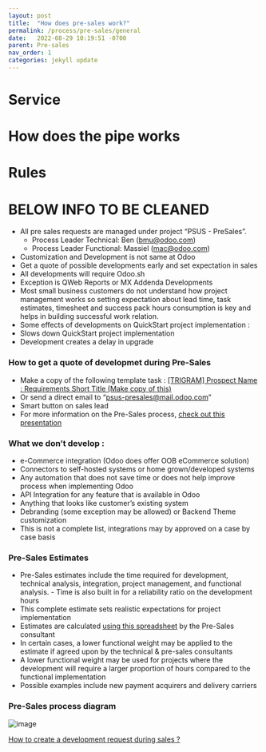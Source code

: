 ```yaml
---
layout: post
title:  "How does pre-sales work?"
permalink: /process/pre-sales/general
date:   2022-08-29 10:19:51 -0700
parent: Pre-sales
nav_order: 1
categories: jekyll update
---
```



# Service


# How does the pipe works


# Rules



# BELOW INFO TO BE CLEANED



- All pre sales requests are managed under project “PSUS - PreSales”.
  - Process Leader Technical: Ben ([bmu@odoo.com](mailto:bmu@odoo.com))
  - Process Leader Functional: Massiel ([mac@odoo.com](mailto:mac@odoo.com))
- Customization and Development is not same at Odoo
- Get a quote of possible developments early and set expectation in sales
- All developments will require Odoo.sh
- Exception is QWeb Reports or MX Addenda Developments
- Most small business customers do not understand how project management works so setting expectation about lead time, task estimates, timesheet and success pack hours consumption is key and helps in building successful work relation.
- Some effects of developments on QuickStart project implementation :
- Slows down QuickStart project implementation
- Development creates a delay in upgrade

### How to get a quote of developmet during Pre-Sales
- Make a copy of the following template task : [[TRIGRAM] Prospect Name : Requirements Short Title (Make copy of this)](https://www.odoo.com/web#id=2260536&cids=3&menu_id=4720&action=333&active_id=3138&model=project.task&view_type=form)
- Or send a direct email to  “[psus-presales@mail.odoo.com](mailto:psus-presales@mail.odoo.com)”
- Smart button on sales lead
- For more information on the Pre-Sales process, [check out this presentation](https://docs.google.com/presentation/d/1xqhNsesJd1UVw26ggFjfk8eCO00sf7S7THUIgi5nvms/edit?usp=sharing)

### What we don’t develop :
- e-Commerce integration (Odoo does offer OOB eCommerce solution)
- Connectors to self-hosted systems or home grown/developed systems
- Any automation that does not save time or does not help improve process when implementing Odoo
- API Integration for any feature that is available in Odoo
- Anything that looks like customer’s existing system
- Debranding (some exception may be allowed) or Backend Theme customization
- This is not a complete list, integrations may by approved on a case by case basis

### Pre-Sales Estimates
- Pre-Sales estimates include the time required for development, technical analysis, integration, project management, and functional analysis. - Time is also built in for a reliability ratio on the development hours
- This complete estimate sets realistic expectations for project implementation
- Estimates are calculated [using this spreadsheet](https://docs.google.com/spreadsheets/u/0/d/1waWz4-JIwCi_ogosXXYV8wtamKZiTQwYAYtlb4lFjY8/edit) by the Pre-Sales consultant
- In certain cases, a lower functional weight may be applied to the estimate if agreed upon by the technical & pre-sales consultants
- A lower functional weight may be used for projects where the development will require a larger proportion of hours compared to the functional implementation
- Possible examples include new payment acquirers and delivery carriers

### Pre-Sales process diagram

![image](https://user-images.githubusercontent.com/104387570/186529954-0ad7c914-eede-4873-bd7d-63379a8a0326.png)

[How to create a development request during sales ?](https://youtu.be/AVIB-dEYIQE)

